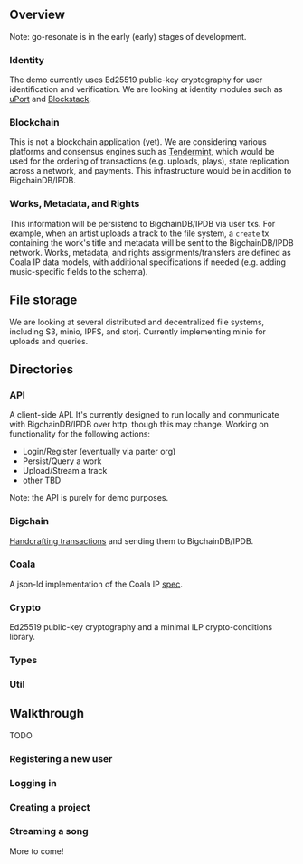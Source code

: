 ## Overview

Note: go-resonate is in the early (early) stages of development.

### Identity
The demo currently uses Ed25519 public-key cryptography for user identification and verification. We are looking at identity modules such as [uPort](https://github.com/ConsenSys/uport-lib) and [Blockstack](https://github.com/blockstack).

### Blockchain
This is not a blockchain application (yet). We are considering various platforms and consensus engines such as [Tendermint](https://github.com/tendermint), which would be used for the ordering of transactions (e.g. uploads, plays), state replication across a network, and payments. This infrastructure would be in addition to BigchainDB/IPDB.

### Works, Metadata, and Rights 
This information will be persistend to BigchainDB/IPDB via user txs. For example, when an artist uploads a track to the file system, a `create` tx containing the work's title and metadata will be sent to the BigchainDB/IPDB network. Works, metadata, and rights assignments/transfers are defined as Coala IP data models, with additional specifications if needed (e.g. adding music-specific fields to the schema).

## File storage 
We are looking at several distributed and decentralized file systems, including S3, minio, IPFS, and storj. Currently implementing minio for uploads and queries.

## Directories

### API
A client-side API. It's currently designed to run locally and communicate with BigchainDB/IPDB over http, though this may change. Working on functionality for the following actions:
- Login/Register (eventually via parter org)
- Persist/Query a work
- Upload/Stream a track
- other TBD

Note: the API is purely for demo purposes.

### Bigchain
[Handcrafting transactions](https://docs.bigchaindb.com/projects/py-driver/en/latest/handcraft.html) and sending them to BigchainDB/IPDB.

### Coala
A json-ld implementation of the Coala IP [spec](https://github.com/COALAIP/specs/tree/master/data-structure).

### Crypto
Ed25519 public-key cryptography and a minimal ILP crypto-conditions library.

### Types

### Util

## Walkthrough
TODO

### Registering a new user

### Logging in

### Creating a project

### Streaming a song

More to come!